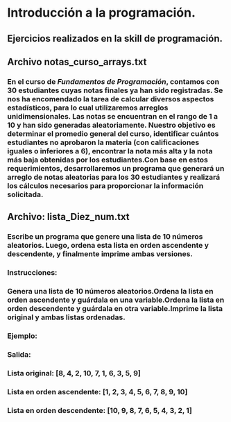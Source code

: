 # Introducción a la programación.

## Ejercicios realizados en la skill de programación.
  
## Archivo notas_curso_arrays.txt  
### En el curso de ***Fundamentos de Programación***, contamos con **30 estudiantes** cuyas notas finales ya han sido registradas. Se nos ha encomendado la tarea de calcular diversos aspectos estadísticos, para lo cual utilizaremos arreglos unidimensionales. Las notas se encuentran en el rango de 1 a 10 y han sido generadas aleatoriamente. Nuestro objetivo es determinar el promedio general del curso, identificar cuántos estudiantes no aprobaron la materia (con calificaciones iguales o inferiores a 6), encontrar la nota más alta y la nota más baja obtenidas por los estudiantes.Con base en estos requerimientos, desarrollaremos un programa que generará un arreglo de notas aleatorias para los 30 estudiantes y realizará los cálculos necesarios para proporcionar la información solicitada.

## Archivo: lista_Diez_num.txt
### Escribe un programa que genere una lista de 10 números aleatorios. Luego, ordena esta lista en orden ascendente y descendente, y finalmente imprime ambas versiones. 
### Instrucciones:
### Genera una lista de 10 números aleatorios.Ordena la lista en orden ascendente y guárdala en una variable.Ordena la lista en orden descendente y guárdala en otra variable.Imprime la lista original y ambas listas ordenadas.
### Ejemplo:
### Salida:
### Lista original: [8, 4, 2, 10, 7, 1, 6, 3, 5, 9]
### Lista en orden ascendente: [1, 2, 3, 4, 5, 6, 7, 8, 9, 10]
### Lista en orden descendente: [10, 9, 8, 7, 6, 5, 4, 3, 2, 1]


 
